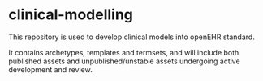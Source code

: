 # clinical-modelling

This repository is used to develop clinical models into openEHR standard.

It contains archetypes, templates and termsets, and will include both published assets and unpublished/unstable assets undergoing active development and review.
